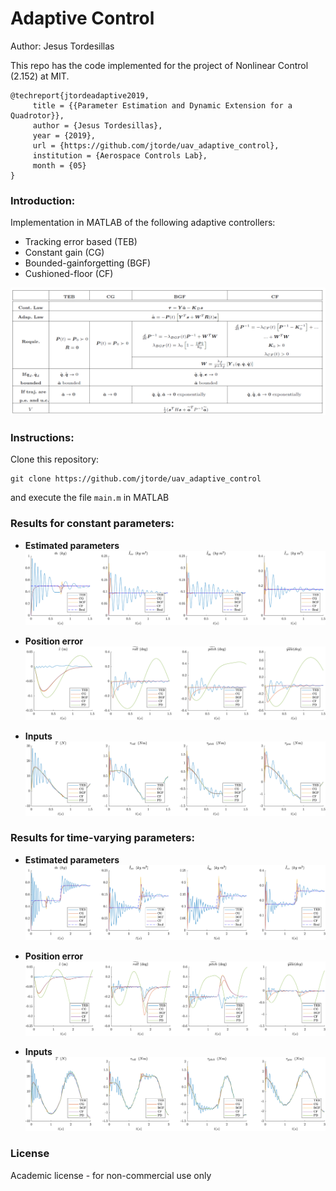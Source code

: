 # Adaptive Control  #

Author: Jesus Tordesillas

This repo has the code implemented for the project of Nonlinear Control (2.152) at MIT.

```
@techreport{jtordeadaptive2019,
     title = {{Parameter Estimation and Dynamic Extension for a Quadrotor}},
     author = {Jesus Tordesillas},
     year = {2019},
     url = {https://github.com/jtorde/uav_adaptive_control},
     institution = {Aerospace Controls Lab},
     month = {05}
}
```

### Introduction:
Implementation in MATLAB of the following adaptive controllers:

* Tracking error based (TEB)
* Constant gain (CG)
* Bounded-gainforgetting (BGF)
* Cushioned-floor (CF)

![](./imgs/adaptive_control.PNG) 

### Instructions:
Clone this repository:
```
git clone https://github.com/jtorde/uav_adaptive_control
```
and execute the file `main.m` in MATLAB


### Results for constant parameters:

* **Estimated parameters**
![](./imgs/estimated_parameters1.png) 

* **Position error**
![](./imgs/position_errors1.png) 

* **Inputs**
![](./imgs/inputs1.png) 

### Results for time-varying parameters:

* **Estimated parameters**
![](./imgs/estimated_parameterstime_var.png) 

* **Position error**
![](./imgs/position_errorstime_var.png) 

* **Inputs**
![](./imgs/inputstime_var.png) 


### License
Academic license - for non-commercial use only